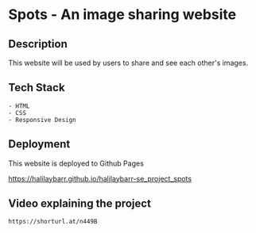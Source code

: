 # Spots - An image sharing website

## Description

This website will be used by users to share and see each other's images.

## Tech Stack

    - HTML
    - CSS
    - Responsive Design

## Deployment

This website is deployed to Github Pages

https://halilaybarr.github.io/halilaybarr-se_project_spots

## Video explaining the project

    https://shorturl.at/n449B
